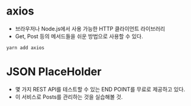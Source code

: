 # axios
  - 브라우저나 Node.js에서 사용 가능한 HTTP 클라이언트 라이브러리
  - Get, Post 등의 메서드들을 쉬운 방법으로 사용할 수 있다.

```
yarn add axios
```

# JSON PlaceHolder
  - 몇 가지 REST API를 테스트할 수 있는 END POINT를 무료로 제공하고 있다.
  - 이 서비스로 Posts를 관리하는 것을 실습해볼 것.